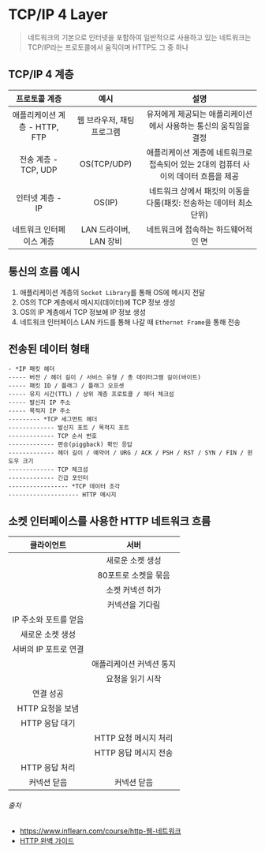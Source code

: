 # TCP/IP 4 Layer

> 네트워크의 기본으로 인터넷을 포함하여 일반적으로 사용하고 있는 네트워크는 TCP/IP라는 프로토콜에서 움직이며 HTTP도 그 중 하나

## TCP/IP 4 계층

|        프로토콜 계층        |        예시        |                       설명                        |
|:---------------------:|:----------------:|:-----------------------------------------------:|
| 애플리케이션 계층 - HTTP, FTP | 웹 브라우저, 채팅 프로그램  |       유저에게 제공되는 애플리케이션에서 사용하는 통신의 움직임을 결정       |
|   전송 계층 - TCP, UDP    |   OS(TCP/UDP)    | 애플리케이션 계층에 네트워크로 접속되어 있는 2대의 컴퓨터 사이의 데이터 흐름을 제공 |
|      인터넷 계층 - IP      |      OS(IP)      |     네트워크 상에서 패킷의 이동을 다룸(패킷: 전송하는 데이터 최소 단위)     |
|     네트워크 인터페이스 계층     | LAN 드라이버, LAN 장비 |               네트워크에 접속하는 하드웨어적인 면               |

## 통신의 흐름 예시

1. 애플리케이션 계층의 `Socket Library`를 통해 OS에 메시지 전달
2. OS의 TCP 계층에서 메시지(데이터)에 TCP 정보 생성
3. OS의 IP 계층에서 TCP 정보에 IP 정보 생성
4. 네트워크 인터페이스 LAN 카드를 통해 나갈 때 `Ethernet Frame`을 통해 전송

## 전송된 데이터 형태

```
- *IP 패킷 헤더
----- 버전 / 헤더 길이 / 서비스 유형 / 총 데이터그램 길이(바이트)
----- 패킷 ID / 플래그 / 플래그 오프셋
----- 유지 시간(TTL) / 상위 계층 프로토콜 / 헤더 체크섬
----- 발신지 IP 주소
----- 목적지 IP 주소
--------- *TCP 세그먼트 헤더
------------- 발신지 포트 / 목적지 포트
------------- TCP 순서 번호
------------- 편승(piggback) 확인 응답
------------- 헤더 길이 / 예약어 / URG / ACK / PSH / RST / SYN / FIN / 윈도우 크기
------------- TCP 체크섬
------------- 긴급 포인터
----------------- *TCP 데이터 조각
-------------------- HTTP 메시지
```

## 소켓 인터페이스를 사용한 HTTP 네트워크 흐름

|     클라이언트     |       서버       |
|:-------------:|:--------------:|
|               |   새로운 소켓 생성    |
|               |  80포트로 소켓을 묶음  |
|               |   소켓 커넥션 허가    |
|               |    커넥션을 기다림    |
| IP 주소와 포트를 얻음 |                |
|   새로운 소켓 생성   |                |
| 서버의 IP 포트로 연결 |                |
|               | 애플리케이션 커넥션 통지  |
|               |   요청을 읽기 시작    |
|     연결 성공     |                |
|  HTTP 요청을 보냄  |                |
|  HTTP 응답 대기   |                |
|               | HTTP 요청 메시지 처리 |
|               | HTTP 응답 메시지 전송 |
|  HTTP 응답 처리   |                |
|    커넥션 닫음     |     커넥션 닫음     |

###### 출처

- https://www.inflearn.com/course/http-웹-네트워크
- [HTTP 완벽 가이드](https://www.aladin.co.kr/shop/wproduct.aspx?ItemId=294437345)